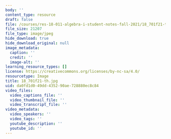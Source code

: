 ```yaml
---
body: ''
content_type: resource
draft: false
file: /courses/res-18-011-algebra-i-student-notes-fall-2021/18_701f21-th.jpg
file_size: 21207
file_type: image/jpeg
hide_download: true
hide_download_original: null
image_metadata:
  caption: ''
  credit: ''
  image-alt: ''
learning_resource_types: []
license: https://creativecommons.org/licenses/by-nc-sa/4.0/
resourcetype: Image
title: 18_701f21-th.jpg
uid: da0fd1d0-49dd-4352-90ae-728880ec8c84
video_files:
  video_captions_file: ''
  video_thumbnail_file: ''
  video_transcript_file: ''
video_metadata:
  video_speakers: ''
  video_tags: ''
  youtube_description: ''
  youtube_id: ''
---
```

